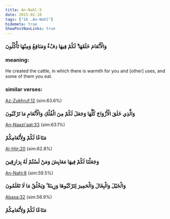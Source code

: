 ```yaml
---
title: An-Nahl:5
date: 2015-02-10
tags: ["16 .An-Nahl"]
hidemeta: true 
ShowPostNavLinks: true 
---
```

### وَالْأَنْعَامَ خَلَقَهَا ۗ لَكُمْ فِيهَا دِفْءٌ وَمَنَافِعُ وَمِنْهَا تَأْكُلُونَ
### meaning: 
He created the cattle, in which there is warmth for you and [other] uses, and some of them you eat.
### similar verses: 

[Az-Zukhruf:12](/43/12) (sim:63.6%)

### وَالَّذِي خَلَقَ الْأَزْوَاجَ كُلَّهَا وَجَعَلَ لَكُمْ مِنَ الْفُلْكِ وَالْأَنْعَامِ مَا تَرْكَبُونَ

[An-Naazi'aat:33](/79/33) (sim:63.1%)

### مَتَاعًا لَكُمْ وَلِأَنْعَامِكُمْ

[Al-Hijr:20](/15/20) (sim:62.8%)

### وَجَعَلْنَا لَكُمْ فِيهَا مَعَايِشَ وَمَنْ لَسْتُمْ لَهُ بِرَازِقِينَ

[An-Nahl:8](/16/8) (sim:59.5%)

### وَالْخَيْلَ وَالْبِغَالَ وَالْحَمِيرَ لِتَرْكَبُوهَا وَزِينَةً ۚ وَيَخْلُقُ مَا لَا تَعْلَمُونَ

[Abasa:32](/80/32) (sim:56.9%)

### مَتَاعًا لَكُمْ وَلِأَنْعَامِكُمْ
